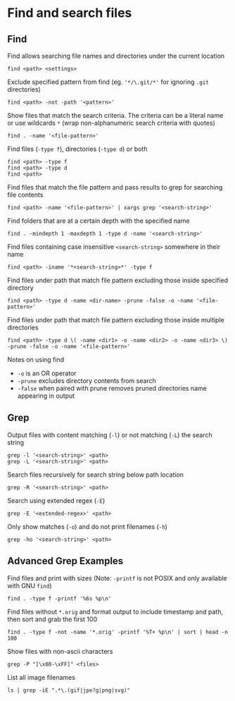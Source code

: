 # Find and search files

## Find

Find allows searching file names and directories under the current location

    find <path> <settings>

Exclude specified pattern from find (eg. `'*/\.git/*'` for ignoring `.git` directories)

    find <path> -not -path '<pattern>'

Show files that match the search criteria. The criteria can be a literal name or use wildcards `*` (wrap non-alphanumeric search criteria with quotes)

    find . -name '<file-pattern>'

Find files (`-type f`), directories (`-type d`) or both

    find <path> -type f
    find <path> -type d
    find <path>

Find files that match the file pattern and pass results to grep for searching file contents

    find <path> -name '<file-pattern>' | xargs grep '<search-string>'

Find folders that are at a certain depth with the specified name

    find . -mindepth 1 -maxdepth 1 -type d -name '<search-string>'

Find files containing case insensitive `<search-string>` somewhere in their name

    find <path> -iname '*<search-string>*' -type f

Find files under path that match file pattern excluding those inside specified directory

    find <path> -type d -name <dir-name> -prune -false -o -name '<file-pattern>'

Find files under path that match file pattern excluding those inside multiple directories

    find <path> -type d \( -name <dir1> -o -name <dir2> -o -name <dir3> \) -prune -false -o -name '<file-pattern>'

Notes on using find

- `-o` is an OR operator
- `-prune` excludes directory contents from search
- `-false` when paired with prune removes pruned directories name appearing in output

## Grep

Output files with content matching (`-l`) or not matching (`-L`) the search string

    grep -l '<search-string>' <path>
    grep -L '<search-string>' <path>

Search files recursively for search string below path location

    grep -R '<search-string>' <path>

Search using extended regex (`-E`)

    grep -E '<extended-regex>' <path>

Only show matches (`-o`) and do not print filenames (`-h`)

    grep -ho '<search-string>' <path>

## Advanced Grep Examples

Find files and print with sizes (Note: `-printf` is not POSIX and only available with GNU `find`)

    find . -type f -printf '%6s %p\n'

Find files without `*.orig` and format output to include timestamp and path, then sort and grab the first 100

    find . -type f -not -name '*.orig' -printf '%T+ %p\n' | sort | head -n 100

Show files with non-ascii characters

    grep -P "[\x80-\xFF]" <files>

List all image filenames

    ls | grep -iE ".*\.(gif|jpe?g|png|svg)"
